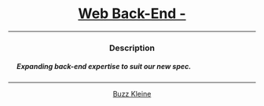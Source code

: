 # [<center>Web Back-End - </center>]()
 ---
 ### <center>Description</center> 
 ##### &emsp; Expanding back-end expertise to suit our new spec.
 ---
 [<center>Buzz Kleine</center>](https://github.com/conkobar)
